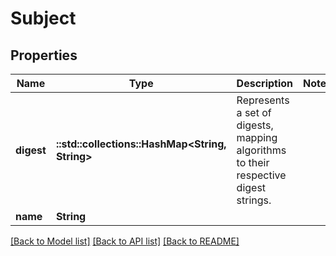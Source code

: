 # Subject

## Properties

Name | Type | Description | Notes
------------ | ------------- | ------------- | -------------
**digest** | **::std::collections::HashMap<String, String>** | Represents a set of digests, mapping algorithms to their respective digest strings. | 
**name** | **String** |  | 

[[Back to Model list]](../README.md#documentation-for-models) [[Back to API list]](../README.md#documentation-for-api-endpoints) [[Back to README]](../README.md)


